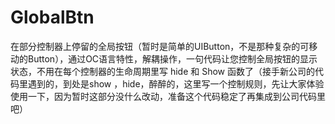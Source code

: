 # GlobalBtn
在部分控制器上停留的全局按钮（暂时是简单的UIButton，不是那种复杂的可移动的Button），通过OC语言特性，解耦操作，一句代码让您控制全局按钮的显示状态，不用在每个控制器的生命周期里写 hide 和 Show 函数了（接手新公司的代码里遇到的，到处是show ，hide，醉醉的，这里写一个控制规则，先让大家体验使用一下，因为暂时这部分没什么改动，准备这个代码稳定了再集成到公司代码里吧）
